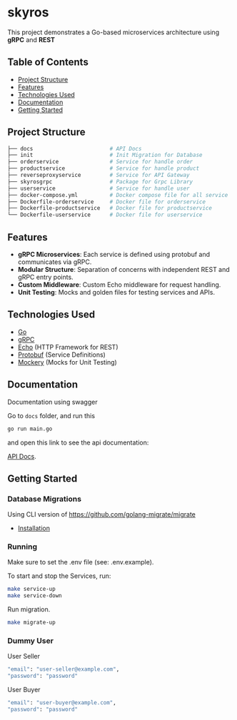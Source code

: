 # skyros

This project demonstrates a Go-based microservices architecture using **gRPC** and **REST**

## Table of Contents

- [Project Structure](#project-structure)
- [Features](#features)
- [Technologies Used](#technologies-used)
- [Documentation](#documentation)
- [Getting Started](#getting-started)

## Project Structure

```bash
├── docs                        # API Docs
├── init                        # Init Migration for Database
├── orderservice                # Service for handle order
├── productservice              # Service for handle product
├── reverseproxyservice         # Service for API Gateway
├── skyrosgrpc                  # Package for Grpc Library
├── userservice                 # Service for handle user
├── docker-compose.yml          # Docker compose file for all service
├── Dockerfile-orderservice     # Docker file for orderservice
├── Dockerfile-productservice   # Docker file for productservice
└── Dockerfile-userservice      # Docker file for userservice
```

## Features

- **gRPC Microservices**: Each service is defined using protobuf and communicates via gRPC.
- **Modular Structure**: Separation of concerns with independent REST and gRPC entry points.
- **Custom Middleware**: Custom Echo middleware for request handling.
- **Unit Testing**: Mocks and golden files for testing services and APIs.

## Technologies Used

- [Go](https://golang.org/)
- [gRPC](https://grpc.io/)
- [Echo](https://echo.labstack.com/) (HTTP Framework for REST)
- [Protobuf](https://developers.google.com/protocol-buffers) (Service Definitions)
- [Mockery](https://github.com/vektra/mockery) (Mocks for Unit Testing)

## Documentation

Documentation using swagger

Go to `docs` folder, and run this

```bash
go run main.go
```

and open this link to see the api documentation:

[API Docs](http://localhost:8080/docs).

## Getting Started

### Database Migrations

Using CLI version of <https://github.com/golang-migrate/migrate>

- [Installation](https://github.com/golang-migrate/migrate/tree/master/cmd/migrate)

### Running

Make sure to set the .env file (see: .env.example).

To start and stop the Services, run:

```bash
make service-up
make service-down
```

Run migration.

```bash
make migrate-up
```

### Dummy User

User Seller

```bash
"email": "user-seller@example.com",
"password": "password"
```

User Buyer

```bash
"email": "user-buyer@example.com",
"password": "password"
```
